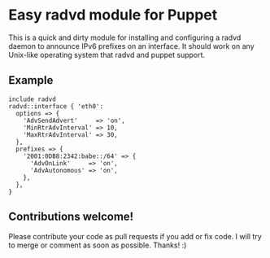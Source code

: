 # Easy radvd module for Puppet

This is a quick and dirty module for installing and configuring a radvd
daemon to announce IPv6 prefixes on an interface. It should work on any
Unix-like operating system that radvd and puppet support.

## Example

    include radvd
    radvd::interface { 'eth0':
      options => {
        'AdvSendAdvert'     => 'on',
        'MinRtrAdvInterval' => 10,
        'MaxRtrAdvInterval' => 30,
      },
      prefixes => {
        '2001:0DB8:2342:babe::/64' => {
          'AdvOnLink'     => 'on',
          'AdvAutonomous' => 'on',
        },
      },
    }

## Contributions welcome!

Please contribute your code as pull requests if you add or fix code.
I will try to merge or comment as soon as possible. Thanks! :)

